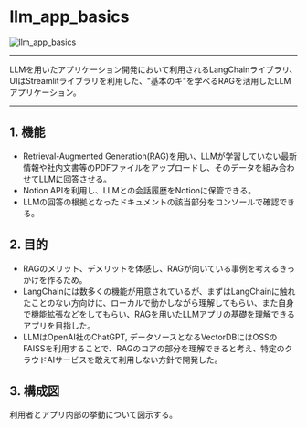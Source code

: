 # llm_app_basics

![llm_app_basics](https://github.com/Kamy-dev/llm_app_basics/assets/130248710/60a6d148-4db5-4bbe-b851-8fd00fb7accc)
  
  
----

LLMを用いたアプリケーション開発において利用されるLangChainライブラリ、UIはStreamlitライブラリを利用した、"基本のキ"を学べるRAGを活用したLLMアプリケーション。

----
  
  
## 1. 機能

- Retrieval-Augmented Generation(RAG)を用い、LLMが学習していない最新情報や社内文書等のPDFファイルをアップロードし、そのデータを組み合わせてLLMに回答させる。
- Notion APIを利用し、LLMとの会話履歴をNotionに保管できる。
- LLMの回答の根拠となったドキュメントの該当部分をコンソールで確認できる。

## 2. 目的

- RAGのメリット、デメリットを体感し、RAGが向いている事例を考えるきっかけを作るため。
- LangChainには数多くの機能が用意されているが、まずはLangChainに触れたことのない方向けに、ローカルで動かしながら理解してもらい、また自身で機能拡張などをしてもらい、RAGを用いたLLMアプリの基礎を理解できるアプリを目指した。
- LLMはOpenAI社のChatGPT, データソースとなるVectorDBにはOSSのFAISSを利用することで、RAGのコアの部分を理解できると考え、特定のクラウドAIサービスを敢えて利用しない方針で開発した。

## 3. 構成図

利用者とアプリ内部の挙動について図示する。

